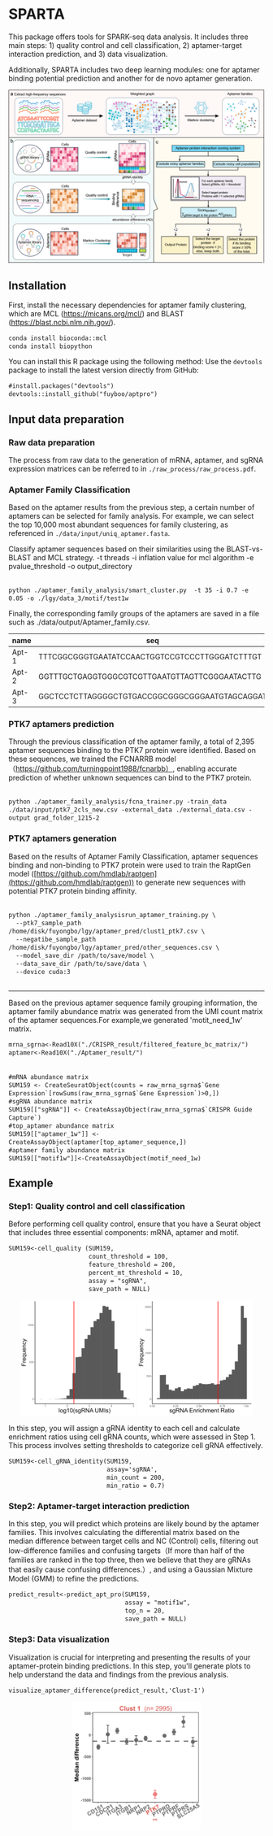 # SPARTA
This package offers tools for SPARK-seq data analysis. It includes three main steps: 1) quality control and cell classification, 2) aptamer-target interaction prediction, and 3) data visualization.

Additionally, SPARTA includes two deep learning modules: one for aptamer binding potential prediction and another for de novo aptamer generation.
 




![](picture/model_diagram%20.png "annotation")




## Installation
First, install the necessary dependencies for aptamer family clustering, which are MCL (https://micans.org/mcl/) and BLAST (https://blast.ncbi.nlm.nih.gov/).

```
conda install bioconda::mcl
conda install biopython
```

You can install this R package using the following method:
Use the `devtools` package to install the latest version directly from GitHub:

```
#install.packages("devtools")
devtools::install_github("fuyboo/aptpro")
```

## Input data preparation


### Raw data preparation
The process from raw data to the generation of mRNA, aptamer, and sgRNA expression matrices can be referred to in `./raw_process/raw_process.pdf`.


### Aptamer Family Classification
Based on the aptamer results from the previous step, a certain number of aptamers can be selected for family analysis. For example, we can select the top 10,000 most abundant sequences for family clustering, as referenced in `./data/input/uniq_aptamer.fasta`.


Classify aptamer sequences based on their similarities using the BLAST-vs-BLAST and MCL strategy.
-t threads -i inflation value for mcl algorithm  -e pvalue_threshold -o output_directory

```

python ./aptamer_family_analysis/smart_cluster.py  -t 35 -i 0.7 -e 0.05 -o ./lgy/data_3/motif/test1w

```

Finally, the corresponding family groups of the aptamers are saved in a file such as ./data/output/Aptamer_family.csv.


| name  | seq | seq | 
| ------------- | ------------- | ------------- |
| Apt-1  | TTTCGGCGGGTGAATATCCAACTGGTCCGTCCCTTGGGATCTTTGT  | Clust-5  |
| Apt-2  | GGTTTGCTGAGGTGGGCGTCGTTGAATGTTAGTTCGGGAATACTTG  | Clust-3  |
| Apt-3  | GGCTCCTCTTAGGGGCTGTGACCGGCGGGCGGGAATGTAGCAGGAT  | Clust-9  |


### PTK7 aptamers prediction
Through the previous classification of the aptamer family, a total of 2,395 aptamer sequences binding to the PTK7 protein were identified. Based on these sequences, we trained the FCNARRB model（https://github.com/turningpoint1988/fcnarbb）, enabling accurate prediction of whether unknown sequences can bind to the PTK7 protein.

```

python ./aptamer_family_analysis/fcna_trainer.py -train_data ./data/input/ptk7_2cls_new.csv -external_data ./external_data.csv -output grad_folder_1215-2 

```

### PTK7 aptamers generation
Based on the results of Aptamer Family Classification, aptamer sequences binding and non-binding to PTK7 protein were used to train the RaptGen model ([https://github.com/hmdlab/raptgen](https://github.com/hmdlab/raptgen)) to generate new sequences with potential PTK7 protein binding affinity.

```

python ./aptamer_family_analysisrun_aptamer_training.py \
  --ptk7_sample_path /home/disk/fuyongbo/lgy/aptamer_pred/clust1_ptk7.csv \
  --negatibe_sample_path /home/disk/fuyongbo/lgy/aptamer_pred/other_sequences.csv \
  --model_save_dir /path/to/save/model \
  --data_save_dir /path/to/save/data \
  --device cuda:3


```




***
Based on the previous aptamer sequence family grouping information, the aptamer family abundance matrix was generated from the UMI count matrix of the aptamer sequences.For example,we generated 'motit_need_1w' matrix.

```
mrna_sgrna<-Read10X("./CRISPR_result/filtered_feature_bc_matrix/")
aptamer<-Read10X("./Aptamer_result/")


#mRNA abundance matrix
SUM159 <- CreateSeuratObject(counts = raw_mrna_sgrna$`Gene Expression`[rowSums(raw_mrna_sgrna$`Gene Expression`)>0,])
#sgRNA abundance matrix
SUM159[["sgRNA"]] <- CreateAssayObject(raw_mrna_sgrna$`CRISPR Guide Capture`)
#top_aptamer abundance matrix
SUM159[["aptamer_1w"]] <- CreateAssayObject(aptamer[top_aptamer_sequence,])
#aptamer family abundance matrix
SUM159[["motif1w"]]<-CreateAssayObject(motif_need_1w)

```







## Example

### Step1: Quality control and cell classification
  Before performing cell quality control, ensure that you have a Seurat object that includes three essential components: mRNA, aptamer and motif.

```
SUM159<-cell_quality (SUM159,
                      count_threshold = 100,
                      feature_threshold = 200,
                      percent_mt_threshold = 10,
                      assay = "sgRNA",
                      save_path = NULL)
```

<div align="center">
  <img src="picture/sgrna_qc1.png" alt="annotation" width="45%" height="45%" style="display: inline-block;"/>
  <img src="picture/sgrna_qc2.png" alt="annotation" width="45%" height="45%" style="display: inline-block;"/>
</div>


  In this step, you will assign a gRNA identity to each cell and calculate enrichment ratios using cell gRNA counts, which were assessed in Step 1. This process involves setting thresholds to categorize cell gRNA effectively.

```
SUM159<-cell_gRNA_identity(SUM159,
                           assay='sgRNA',
                           min_count = 200,
                           min_ratio = 0.7)
```

### Step2: Aptamer-target interaction prediction
  In this step, you will predict which proteins are likely bound by the aptamer families. This involves calculating the differential matrix based on the median difference between target cells and NC (Control) cells, filtering out low-difference families and confusing targets（If more than half of the families are ranked in the top three, then we believe that they are gRNAs that easily cause confusing differences.）, and using a Gaussian Mixture Model (GMM) to refine the predictions.

```
predict_result<-predict_apt_pro(SUM159,
                                assay = "motif1w",
                                top_n = 20,
                                save_path = NULL)
```

### Step3: Data visualization
  Visualization is crucial for interpreting and presenting the results of your aptamer-protein binding predictions. In this step, you'll generate plots to help understand the data and findings from the previous analysis.

```
visualize_aptamer_difference(predict_result,'Clust-1')

```
<div align="center">
  <img src="picture/PTK7_Clust-1.png" alt="annotation" style="width: 50%; height: auto;"/>
</div>



